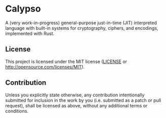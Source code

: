 # Calypso

A (very work-in-progress) general-purpose just-in-time (JIT) interpreted language with built-in systems for cryptography, ciphers, and encodings, implemented with Rust.

## License

This project is licensed under the MIT license ([LICENSE](LICENSE) or http://opensource.com/licenses/MIT).

## Contribution

Unless you explicitly state otherwise, any contribution intentionally submitted for inclusion in the work by you (i.e. submitted as a patch or pull request), shall be licensed as above, without any additional terms or conditions.

